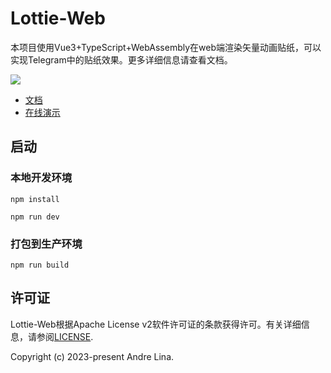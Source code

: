 # Lottie-Web
本项目使用Vue3+TypeScript+WebAssembly在web端渲染矢量动画贴纸，可以实现Telegram中的贴纸效果。更多详细信息请查看文档。

![](https://upyun.liehuzuo.top/lottie.png)
- [文档](https://liehuzuo.top/archives/lottie-web文档)
- [在线演示](http://lottie.liehuzuo.top)

## 启动
### 本地开发环境
```
npm install
```

```
npm run dev
```
### 打包到生产环境
```
npm run build
```

## 许可证
Lottie-Web根据Apache License v2软件许可证的条款获得许可。有关详细信息，请参阅[LICENSE](https://github.com/RoX-orion/lottie-web/blob/main/LICENSE).

Copyright (c) 2023-present Andre Lina.
